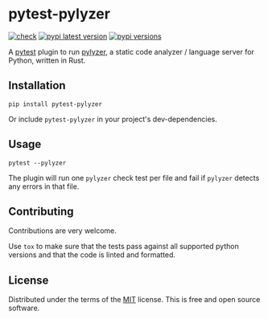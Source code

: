 # pytest-pylyzer

[![check](https://github.com/LoicRiegel/pytest-pylyzer/actions/workflows/check.yml/badge.svg)](https://github.com/LoicRiegel/pytest-pylyzer/actions/workflows/check.yml)
[![pypi latest version](https://img.shields.io/pypi/v/pytest-pylyzer.svg)](https://pypi.python.org/pypi/pytest-pylyzer)
[![pypi versions](https://img.shields.io/pypi/pyversions/pytest-pylyzer.svg)](https://pypi.python.org/pypi/pytest-pylyzer)

A [pytest](https://docs.pytest.org/en/stable/) plugin to run [pylyzer](https://github.com/mtshiba/pylyzer), a static code analyzer / language server for Python, written in Rust.

## Installation

```
pip install pytest-pylyzer
```
Or include `pytest-pylyzer` in your project's dev-dependencies.

## Usage

```
pytest --pylyzer
```
The plugin will run one `pylyzer` check test per file and fail if `pylyzer` detects any errors in that file.

## Contributing

Contributions are very welcome.

Use ``tox`` to make sure that the tests pass against all supported python versions and that the code is linted and formatted.

## License

Distributed under the terms of the [MIT](./LICENSE) license. This is free and open source software.
